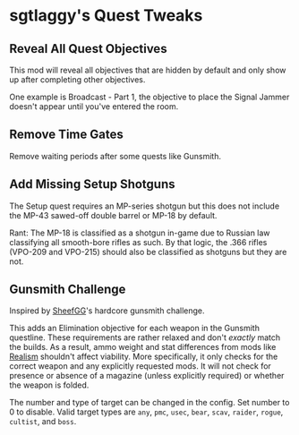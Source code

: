 # sgtlaggy's Quest Tweaks

## Reveal All Quest Objectives

This mod will reveal all objectives that are hidden by default and only show up after completing other objectives.

One example is Broadcast - Part 1, the objective to place the Signal Jammer doesn't appear until you've entered the room.

## Remove Time Gates

Remove waiting periods after some quests like Gunsmith.

## Add Missing Setup Shotguns

The Setup quest requires an MP-series shotgun but this does not include the MP-43 sawed-off double barrel or MP-18 by default.

Rant: The MP-18 is classified as a shotgun in-game due to Russian law classifying all smooth-bore rifles as such. By that logic, the .366 rifles (VPO-209 and VPO-215) should also be classified as shotguns but they are not.

## Gunsmith Challenge

Inspired by [SheefGG](https://www.twitch.tv/SheefGG)'s hardcore gunsmith challenge.

This adds an Elimination objective for each weapon in the Gunsmith questline.
These requirements are rather relaxed and don't *exactly* match the builds.
As a result, ammo weight and stat differences from mods like [Realism](https://hub.sp-tarkov.com/files/file/606-spt-realism-mod/) shouldn't affect viability.
More specifically, it only checks for the correct weapon and any explicitly requested mods. It will not check for presence or absence of a magazine (unless explicitly required) or whether the weapon is folded.

The number and type of target can be changed in the config. Set number to 0 to disable.
Valid target types are `any`, `pmc`, `usec`, `bear`, `scav`, `raider`, `rogue`, `cultist`, and `boss`.
